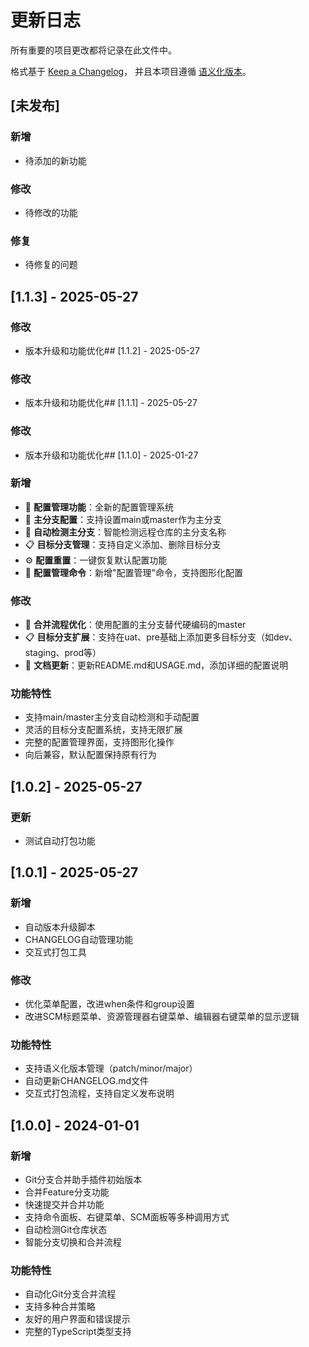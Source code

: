 # 更新日志

所有重要的项目更改都将记录在此文件中。

格式基于 [Keep a Changelog](https://keepachangelog.com/zh-CN/1.0.0/)，
并且本项目遵循 [语义化版本](https://semver.org/lang/zh-CN/)。

## [未发布]

### 新增
- 待添加的新功能

### 修改
- 待修改的功能

### 修复
- 待修复的问题

## [1.1.3] - 2025-05-27

### 修改
- 版本升级和功能优化## [1.1.2] - 2025-05-27

### 修改
- 版本升级和功能优化## [1.1.1] - 2025-05-27

### 修改
- 版本升级和功能优化## [1.1.0] - 2025-01-27

### 新增
- 🔧 **配置管理功能**：全新的配置管理系统
- 🎯 **主分支配置**：支持设置main或master作为主分支
- 🔄 **自动检测主分支**：智能检测远程仓库的主分支名称
- 📋 **目标分支管理**：支持自定义添加、删除目标分支
- ⚙️ **配置重置**：一键恢复默认配置功能
- 📝 **配置管理命令**：新增"配置管理"命令，支持图形化配置

### 修改
- 🚀 **合并流程优化**：使用配置的主分支替代硬编码的master
- 📋 **目标分支扩展**：支持在uat、pre基础上添加更多目标分支（如dev、staging、prod等）
- 📖 **文档更新**：更新README.md和USAGE.md，添加详细的配置说明

### 功能特性
- 支持main/master主分支自动检测和手动配置
- 灵活的目标分支配置系统，支持无限扩展
- 完整的配置管理界面，支持图形化操作
- 向后兼容，默认配置保持原有行为

## [1.0.2] - 2025-05-27

### 更新
- 测试自动打包功能

## [1.0.1] - 2025-05-27

### 新增
- 自动版本升级脚本
- CHANGELOG自动管理功能
- 交互式打包工具

### 修改
- 优化菜单配置，改进when条件和group设置
- 改进SCM标题菜单、资源管理器右键菜单、编辑器右键菜单的显示逻辑

### 功能特性
- 支持语义化版本管理（patch/minor/major）
- 自动更新CHANGELOG.md文件
- 交互式打包流程，支持自定义发布说明

## [1.0.0] - 2024-01-01

### 新增
- Git分支合并助手插件初始版本
- 合并Feature分支功能
- 快速提交并合并功能
- 支持命令面板、右键菜单、SCM面板等多种调用方式
- 自动检测Git仓库状态
- 智能分支切换和合并流程

### 功能特性
- 自动化Git分支合并流程
- 支持多种合并策略
- 友好的用户界面和错误提示
- 完整的TypeScript类型支持 